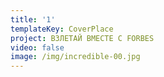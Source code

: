 ```yaml
---
title: '1'
templateKey: CoverPlace
project: ВЗЛЕТАЙ ВМЕСТЕ С FORBES
video: false
image: /img/incredible-00.jpg
---
```

